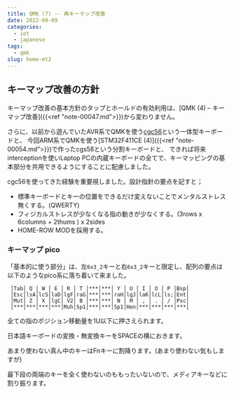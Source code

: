```yaml
---
title: QMK (7) -- 再キーマップ改善
date: 2022-09-09
categories:
  - iot
  - japanese
tags:
  - qmk
slug: home-mt2
---
```


## キーマップ改善の方針

キーマップ改善の基本方針のタップとホールドの有効利用は、[QMK (4) – キーマップ改善]({{<ref "note-00047.md">}})から変わりません。

さらに、以前から遊んでいたAVR系でQMKを使う[cgc56](https://github.com/osamuaoki/cg56)という一体型キーボードと、
今回ARM系でQMKを使う[STM32F411CE (4)]({{<ref "note-00054.md">}})で作ったcgs58という分割キーボードと、
できれば将来interceptionを使いLaptop PCの内蔵キーボードの全てで、キーマッピングの基本部分を共用できるようにすることに配慮しました。

cgc56を使ってきた経験を重要視しました。設計指針の要点を記すと；

* 標準キーボードとキーの位置をできるだけ変えないことでメンタルストレス無くする。(QWERTY)
* フィジカルストレスが少なくなる指の動きが少なくする。(3rows x 6columns + 2thums ) x 2sides
* HOME-ROW MODを採用する。

### キーマップ pico

「基本的に使う部分」は、左`6x3_2`キーと右`6x3_2`キーと限定し、配列の要点は以下のようなpico系に落ち着いて来ました。

```
 │Tab│ Q │ W │ E │ R │ T │***│***│ Y │ U │ I │ O │ P │Bsp│
 │Esc│lsA│lcS│laD│lgF│raG│***│***│raH│lgJ│laK│lcL│ls;│Ent│
 │Mut│ Z │ X │lgC│ V2│ B │***│***│ N │ M │ , │ . │ / │Psc│
 │***│***│***│***│Muh│Sp1│***│***│Sp1│Hen│***│***│***│***│
```

全ての指のポジション移動量を1U以下に押さえられます。

日本語キーボードの変換・無変換キーをSPACEの横におきます。

あまり使わない真ん中のキーはFnキーに割降ります。(あまり使わない気もしますが)

最下段の両端のキーを全く使わないのももったいないので、メディアキーなどに割り振ります。

<!-- vim: se ai tw=150: -->

